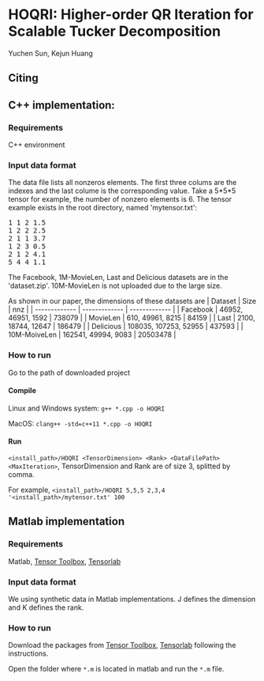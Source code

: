# HOQRI: Higher-order QR Iteration for Scalable Tucker Decomposition
Yuchen Sun, Kejun Huang

## Citing

## C++ implementation:
### Requirements
C++ environment
### Input data format
The data file lists all nonzeros elements. The first three colums are the indexes and the last colume is the corresponding value.
Take a 5\*5\*5 tensor for example, the number of nonzero elements is 6. The tensor example exists in the root directory, named 'mytensor.txt':
>
<dl><pre>
1 1 2 1.5
1 2 2 2.5
2 1 1 3.7
1 2 3 0.5
2 1 2 4.1
5 4 4 1.1
</pre></dl>

The Facebook, 1M-MovieLen, Last and Delicious datasets are in the 'dataset.zip'. 10M-MovieLen is not uploaded due to the large size.

As shown in our paper, the dimensions of these datasets are
| Dataset  | Size | nnz |
| ------------- | ------------- | ------------- |
| Facebook  | 46952, 46951, 1592  | 738079 |
| MovieLen | 610, 49961, 8215 | 84159 |
| Last | 2100, 18744, 12647 | 186479 |
| Delicious | 108035, 107253, 52955 | 437593 |
| 10M-MoiveLen | 162541, 49994, 9083 | 20503478 |

### How to run
Go to the path of downloaded project

#### Compile
Linux and Windows system: `g++ *.cpp -o HOQRI`

MacOS: `clang++ -std=c++11 *.cpp -o HOQRI`

#### Run 
`<install_path>/HOQRI <TensorDimension> <Rank> <DataFilePath> <MaxIteration>`, TensorDimension and Rank are of size 3, splitted by comma.

For example, `<install_path>/HOQRI 5,5,5 2,3,4 '<install_path>/mytensor.txt' 100`


## Matlab implementation

### Requirements
Matlab, [Tensor Toolbox](https://www.tensortoolbox.org/), [Tensorlab](https://www.tensorlab.net/doc/)

### Input data format
We using synthetic data in Matlab implementations. J defines the dimension and K defines the rank.

### How to run
Download the packages from [Tensor Toolbox](https://www.tensortoolbox.org/), [Tensorlab](https://www.tensorlab.net/doc/) following the instructions.

Open the folder where `*.m` is located in matlab and run the `*.m` file.
